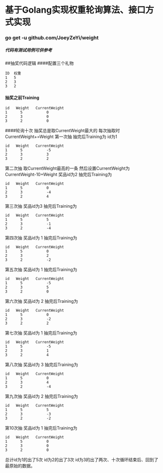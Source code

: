 # 基于Golang实现权重轮询算法、接口方式实现

### go get -u github.com/JoeyZeYi/weight


##### 代码有测试用例可供参考
##抽奖代码逻辑
####配置三个礼物
```cassandraql
ID  权重
1   5
2   3
3   2
```

#### 抽奖之前Training
```cassandraql
id   Weight   CurrentWeight
1      5           0
2      3           0
3      2           0
```
####轮询十次  抽奖总是取CurrentWeight最大的  每次抽取时CurrentWeight+=Weight
第一次抽  抽完后Training为  id为1
```cassandraql
id   Weight   CurrentWeight
1      5           -5
2      3           3
3      2           2
```

第二次抽 取CurrentWeight最高的一条 然后设置CurrentWeight为CurrentWeight-10+Weight  奖品id为2 抽完后Training为  
```cassandraql
id   Weight   CurrentWeight
1      5           0
2      3           -4    
3      2           4
```
第三次抽 奖品id为3 抽完后Training为 
```cassandraql
id   Weight   CurrentWeight
1      5           5
2      3           -1    
3      2           -4
```

第四次抽 奖品id为 1 抽完后Training为
```cassandraql
id   Weight   CurrentWeight
1      5           0
2      3           2    
3      2           -2
```
第五次抽 奖品id为 1 抽完后Training为
```cassandraql
id   Weight   CurrentWeight
1      5           -5
2      3           5    
3      2           0

```
第六次抽 奖品id为 2 抽完后Training为
```cassandraql
id   Weight   CurrentWeight
1      5           0
2      3           -2    
3      2           2

```
第七次抽 奖品id为 1 抽完后Training为
```cassandraql
id   Weight   CurrentWeight
1      5           -5
2      3           1    
3      2           4
```
第八次抽 奖品id为 3 抽完后Training为
```cassandraql
id   Weight   CurrentWeight
1      5           0
2      3           4    
3      2           -4
```
第九次抽 奖品id为 2 抽完后Training为
```cassandraql
id   Weight   CurrentWeight
1      5           5
2      3           -3    
3      2           -2
```
第10次抽 奖品id为 1 抽完后Training为
```cassandraql
id   Weight   CurrentWeight
1      5           0
2      3           0    
3      2           0
```
总计id为1的出了5次  id为2的出了3次  id为3的出了两次、十次循环结束后、回到了最原始的数据。
